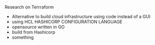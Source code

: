 Research on Terrraform 
- Alternative to build cloud infrastructure using code instead of a GUI 
- using HCL HASHICORP CONFIGURATION LANGUAGE
- opensource written in GO
- build from Hashicorp
- something
